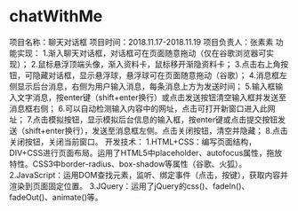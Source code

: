 # chatWithMe
项目名称：聊天对话框
项目时间：2018.11.17-2018.11.19
项目负责人：张素素
功能实现：
1.渐入聊天对话框，对话框可在页面随意拖动（仅在谷歌浏览器可实现）；
2.鼠标悬浮顶端头像，渐入资料卡，鼠标移开渐隐资料卡；
3.点击右上角按钮，可隐藏对话框，显示悬浮球，悬浮球可在页面随意拖动（谷歌）；
4.消息框左侧显示后台消息，右侧为用户输入消息，每条消息上方为发送时间；
5.输入框输入文字消息，按enter键（shift+enter换行）或点击发送按钮清空输入框并发送至消息框右侧；
6.可以自动检测输入内容中的网址，点击可打开新窗口进入此网址；
7.点击模拟按钮，显示模拟后台信息的输入框，按enter键或点击提交按钮发送（shift+enter换行），发送至消息框左侧。点击关闭按钮，清空并隐藏；
8.点击关闭按钮，关闭当前窗口。
开发技术：
1.HTML+CSS：编写页面结构，DIV+CSS进行页面布局。运用了HTML5中placeholder、autofocus属性，拖放特性。CSS3中border-radius、box-shadow等属性（谷歌、火狐）。
2.JavaScript：运用DOM查找元素，监听、绑定事件（点击，按键），获取内容并渲染到页面固定位置。
3.JQuery：运用了jQuery的css()、fadeIn()、fadeOut()、animate()等。
